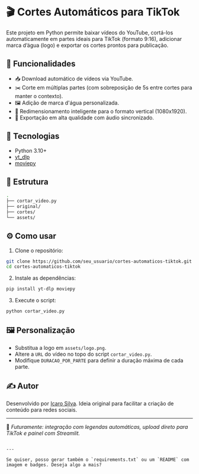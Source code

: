 # 🎬 Cortes Automáticos para TikTok

Este projeto em Python permite baixar vídeos do YouTube, cortá-los automaticamente em partes ideais para TikTok (formato 9:16), adicionar marca d’água (logo) e exportar os cortes prontos para publicação.

## 🚀 Funcionalidades

- 📥 Download automático de vídeos via YouTube.
- ✂️ Corte em múltiplas partes (com sobreposição de 5s entre cortes para manter o contexto).
- 🖼️ Adição de marca d'água personalizada.
- 📱 Redimensionamento inteligente para o formato vertical (1080x1920).
- 💾 Exportação em alta qualidade com áudio sincronizado.

## 🧰 Tecnologias

- Python 3.10+
- [yt_dlp](https://github.com/yt-dlp/yt-dlp)
- [moviepy](https://github.com/Zulko/moviepy)

## 📁 Estrutura

```bash
.
├── cortar_video.py
├── original/
├── cortes/
└── assets/
````

## ⚙️ Como usar

1. Clone o repositório:

```bash
git clone https://github.com/seu_usuario/cortes-automaticos-tiktok.git
cd cortes-automaticos-tiktok
```

2. Instale as dependências:

```bash
pip install yt-dlp moviepy
```

3. Execute o script:

```bash
python cortar_video.py
```

## 🖼️ Personalização

* Substitua a logo em `assets/logo.png`.
* Altere a `URL` do vídeo no topo do script `cortar_video.py`.
* Modifique `DURACAO_POR_PARTE` para definir a duração máxima de cada parte.

## ✍️ Autor

Desenvolvido por [Icaro Silva](https://github.com/Icarohsilva).
Ideia original para facilitar a criação de conteúdo para redes sociais.

---

📌 *Futuramente: integração com legendas automáticas, upload direto para TikTok e painel com Streamlit.*

```

---

Se quiser, posso gerar também o `requirements.txt` ou um `README` com imagem e badges. Deseja algo a mais?
```
